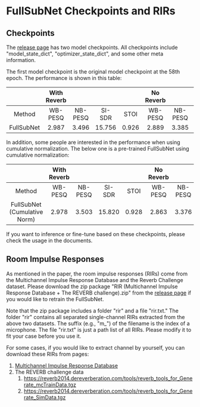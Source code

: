 # FullSubNet Checkpoints and RIRs

## Checkpoints

The [release page](https://github.com/haoxiangsnr/FullSubNet/releases) has two model checkpoints. All checkpoints include "model_state_dict", "optimizer_state_dict", and some other meta information.

The first model checkpoint is the original model checkpoint at the 58th epoch. The performance is shown in this table:

|            | With Reverb   |     |        |       | No Reverb |         |        |       |
|:----------:|:-----------:|:-------:|:------:|:-----:|:---------:|:-------:|:------:|:-----:|
|   Method   |   WB-PESQ   | NB-PESQ | SI-SDR |  STOI |  WB-PESQ  | NB-PESQ | SI-SDR |  STOI |
| FullSubNet |    2.987   |  3.496  | 15.756 | 0.926 |   2.889   |  3.385  | 17.635 | 0.964 |

In addition, some people are interested in the performance when using cumulative normalization. The below one is a pre-trained FullSubNet using cumulative normalization:

|            | With Reverb   |     |        |       | No Reverb |         |        |       |
|:----------:|:-----------:|:-------:|:------:|:-----:|:---------:|:-------:|:------:|:-----:|
|   Method   |   WB-PESQ   | NB-PESQ | SI-SDR |  STOI |  WB-PESQ  | NB-PESQ | SI-SDR |  STOI |
|FullSubNet (Cumulative Norm)|   2.978| 3.503 | 15.820 | 0.928 | 2.863| 3.376 | 17.913 | 0.964 |

If you want to inference or fine-tune based on these checkpoints, please check the usage in the documents.

## Room Impulse Responses

As mentioned in the paper, the room impulse responses (RIRs) come from the Multichannel Impulse Response Database and the Reverb Challenge dataset. Please download the zip package "RIR (Multichannel Impulse Response Database + The REVERB challenge).zip" from the [release page](https://github.com/haoxiangsnr/FullSubNet/releases) if you would like to retrain the FullSubNet.

Note that the zip package includes a folder "rir" and a file "rir.txt." The folder "rir" contains all separated single-channel RIRs extracted from the above two datasets. The suffix (e.g., "m_<n>") of the filename is the index of a microphone. The file "rir.txt" is just a path list of all RIRs. Please modify it to fit your case before you use it.

For some cases, if you would like to extract channel by yourself, you can download these RIRs from pages:
1. [Multichannel Impulse Response Database](https://www.eng.biu.ac.il/~gannot/RIR_DATABASE/)
2. The REVERB challenge data
   1. https://reverb2014.dereverberation.com/tools/reverb_tools_for_Generate_mcTrainData.tgz
   2. https://reverb2014.dereverberation.com/tools/reverb_tools_for_Generate_SimData.tgz